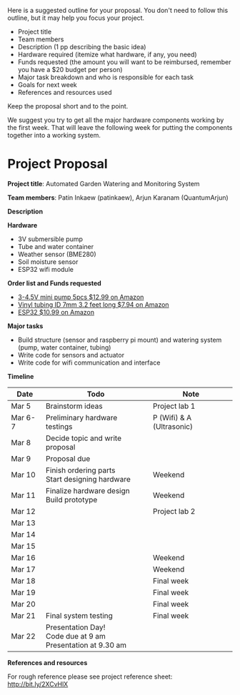 
Here is a suggested outline for your proposal. You don't need to follow this
outline, but it may help you focus your project.

* Project title
* Team members
* Description (1 pp describing the basic idea)
* Hardware required (itemize what hardware, if any, you need)
* Funds requested (the amount you will want to be reimbursed, remember you have
  a $20 budget per person)
* Major task breakdown and who is responsible for each task
* Goals for next week
* References and resources used

Keep the proposal short and to the point.

We suggest you try to get all the major hardware components working by the
first week. That will leave the following week for putting the components
together into a working system.

# Project Proposal

**Project title**: Automated Garden Watering and Monitoring System

**Team members**: Patin Inkaew (patinkaew), Arjun Karanam (QuantumArjun)

**Description**


**Hardware**

* 3V submersible pump
* Tube and water container
* Weather sensor (BME280)
* Soil moisture sensor
* ESP32 wifi module

**Order list and Funds requested**

* [3-4.5V mini pump 5pcs $12.99 on Amazon](https://www.amazon.com/JIUWU-Horizontal-Micro-Submersible-3-4-5V/dp/B01N0Y4R83/ref=sr_1_1?keywords=3v+water+pump&qid=1552029359&s=lawn-garden&sr=1-1)
* [Vinyl tubing ID 7mm 3.2 feet long $7.94 on Amazon](https://www.amazon.com/Yobett-Vinyl-Tubing-3-2-0-39-Cooling/dp/B00IXBZDD2/ref=sr_1_4?keywords=7mm+tubing&qid=1552029964&s=industrial&sr=1-4)
* [ESP32 $10.99 on Amazon](https://www.amazon.com/gp/product/B0718T232Z/ref=ppx_yo_dt_b_asin_title_o00_s00?ie=UTF8&psc=1)

**Major tasks**

* Build structure (sensor and raspberry pi mount) and watering system (pump, water container, tubing)
* Write code for sensors and actuator
* Write code for wifi communication and interface

**Timeline**

| Date | Todo | Note |
| --- | ----- | --- |
| Mar 5 | Brainstorm ideas | Project lab 1 |
| Mar 6-7 | Preliminary hardware testings | P (Wifi) & A (Ultrasonic) |
| Mar 8 | Decide topic and write proposal | |
| Mar 9 | Proposal due | |
| Mar 10 | Finish ordering parts <br> Start designing hardware | Weekend |
| Mar 11 | Finalize hardware design <br> Build prototype | Weekend |
| Mar 12 | | Project lab 2 |
| Mar 13 | | |
| Mar 14 | | |
| Mar 15 | | |
| Mar 16 | | Weekend |
| Mar 17 | | Weekend |
| Mar 18 | | Final week |
| Mar 19 | | Final week |
| Mar 20 | | Final week |
| Mar 21 | Final system testing | Final week |
| Mar 22| Presentation Day! <br>Code due at 9 am <br> Presentation at 9.30 am| |


**References and resources**

For rough reference please see project reference sheet: http://bit.ly/2XCvHlX
